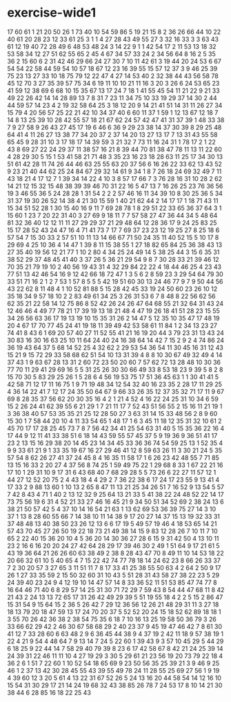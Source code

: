 # exercise-wide1
17
60
61
1
21
20
50
26
1
73
40
10
54
59
86
5
19
21
15
8
2
36
26
66
44
10
22
40
61
20
28
23
12
33
61
25
3
1
1
4
27
28
43
49
55
27
3
32
16
33
3
3
63
43
61
12
19
40
72
28
49
6
48
53
48
24
3
14
22
9
1
1
42
54
17
2
11
53
13
18
32
53
58
34
12
27
51
62
55
65
2
45
4
67
34
57
33
24
2
34
56
64
8
16
2
5
35
36
2
15
60
6
2
31
42
46
29
66
24
27
30
7
10
11
42
61
3
19
44
20
24
53
6
67
54
54
22
58
44
59
54
10
57
18
67
12
23
16
39
55
15
57
12
37
3
9
46
25
39
75
23
13
27
33
10
18
75
79
12
22
47
4
27
14
53
40
2
32
38
44
43
56
58
78
45
12
70
3
27
35
39
57
75
34
6
19
11
10
10
21
11
16
3
20
3
26
6
24
53
65
23
41
59
12
38
69
6
68
10
15
35
67
13
17
24
7
18
1
41
55
45
54
11
21
22
9
21
33
49
22
26
42
14
14
28
89
13
7
8
31
7
23
11
34
75
10
33
19
29
37
14
30
2
44
44
59
57
14
23
4
2
19
32
58
64
25
3
18
12
20
9
14
21
41
51
14
31
11
26
27
34
15
79
4
20
56
57
25
22
21
42
10
34
37
40
6
60
11
37
1
59
1
12
13
67
12
18
7
14
8
13
25
39
10
28
42
55
57
18
21
67
62
24
57
42
47
41
31
37
39
1
48
33
38
7
9
27
58
9
26
43
27
45
17
19
6
46
6
36
9
29
23
38
14
37
30
39
8
29
25
48
64
41
4
11
26
27
13
38
77
34
20
37
2
37
14
20
13
27
13
17
7
13
31
43
55
58
65
45
9
28
31
10
3
17
18
17
14
39
59
3
21
32
7
73
11
16
24
31
1
78
17
2
1
22
43
8
69
27
22
24
29
37
11
38
57
16
21
8
39
44
70
81
38
47
78
11
13
11
22
60
4
28
29
30
5
15
1
53
41
58
21
71
48
3
35
23
16
23
18
28
63
11
25
17
34
30
13
51
61
42
28
11
74
26
44
46
63
25
55
63
20
37
56
6
16
26
22
33
62
13
43
52
9
23
21
40
44
62
25
24
84
67
29
32
14
61
9
34
1
8
7
26
18
24
69
32
49
7
11
43
18
21
4
17
12
7
1
39
34
14
22
4
10
3
8
57
17
66
7
3
76
28
16
31
10
28
2
62
14
21
12
15
32
15
48
38
39
39
46
70
31
22
16
5
47
13
7
16
26
25
23
76
36
56
19
3
46
55
36
5
24
28
28
1
31
54
2
2
2
57
46
16
11
34
39
10
8
30
25
36
5
34
31
37
19
30
26
52
14
38
4
21
30
15
59
1
40
21
62
44
2
14
17
17
1
18
71
43
11
15
34
51
52
28
1
30
15
40
16
9
11
7
69
28
78
1
8
29
51
22
33
65
36
37
64
3
1
15
60
1
23
7
20
22
31
40
3
27
69
9
18
11
7
7
57
58
27
47
36
44
34
5
48
64
81
32
36
40
12
12
11
11
27
29
29
37
21
29
48
64
12
28
36
17
9
24
25
83
25
15
17
28
52
43
24
47
16
4
71
41
73
7
17
7
69
37
23
23
12
19
25
27
8
25
18
6
57
54
7
15
30
33
2
57
51
10
11
13
14
66
67
71
50
24
35
11
40
52
15
5
10
17
8
29
69
4
25
10
36
4
14
47
1
39
8
11
15
38
55
1
27
18
82
65
84
25
36
38
43
13
27
35
40
19
56
12
21
77
1
10
2
80
4
34
25
24
49
14
5
38
25
44
3
15
6
35
31
38
52
29
37
48
45
41
40
3
37
26
5
36
21
29
54
9
8
7
30
28
33
21
39
46
12
70
35
21
79
19
10
2
40
56
19
43
31
4
32
29
84
22
22
4
18
44
46
25
4
23
43
77
51
13
42
46
54
16
9
12
42
66
18
72
47
1
3
5
6
2
8
59
23
3
29
54
64
79
30
33
51
71
16
2
1
2
7
53
1
57
8
5
5
5
42
19
51
60
30
13
24
46
77
9
7
9
50
44
56
43
22
62
8
11
48
4
1
10
52
81
88
5
15
28
42
45
33
19
24
50
60
23
26
10
12
35
18
34
9
57
18
10
2
2
83
49
61
34
25
3
26
31
53
6
7
8
48
8
22
56
62
56
62
35
21
22
58
14
12
75
86
8
52
42
26
24
26
47
64
68
55
21
32
64
31
43
24
12
46
46
4
49
77
78
21
17
39
19
13
18
21
48
4
47
19
26
18
41
51
28
23
15
55
34
26
56
63
36
17
19
13
19
10
15
35
31
26
2
14
47
5
12
35
10
35
47
17
48
19
20
4
67
17
70
77
45
24
41
19
18
11
39
49
42
53
58
61
11
84
1
2
34
13
23
27
74
41
8
43
6
1
69
20
57
40
27
11
52
55
41
21
16
19
20
44
3
79
23
31
13
43
24
30
83
16
30
16
63
25
10
11
64
24
40
24
16
38
64
14
42
7
15
2
9
2
4
74
86
24
36
19
43
64
37
5
68
14
52
25
4
32
62
2
29
53
54
36
54
11
30
45
16
31
12
43
15
21
9
15
72
29
33
58
68
62
51
54
10
13
31
39
4
8
8
10
30
67
49
32
49
4
14
37
43
1
9
63
67
28
13
31
2
60
72
23
50
20
60
7
57
62
72
13
28
48
10
30
36
77
70
11
29
41
29
69
16
5
5
31
25
26
30
30
66
49
33
8
53
18
23
9
39
5
8
2
8
15
70
30
5
83
29
25
26
1
5
28
6
4
56
19
53
75
17
51
36
45
63
1
1
30
41
41
5
42
58
71
12
17
11
16
75
1
9
71
19
48
34
12
54
32
40
16
23
35
2
28
17
11
29
25
4
36
14
22
41
7
12
17
24
35
50
64
67
9
66
33
26
35
12
37
35
32
71
17
11
9
67
69
8
28
35
37
56
62
20
30
35
16
4
2
1
21
4
52
4
16
22
24
25
31
10
34
6
59
15
2
26
24
41
62
39
55
6
21
29
1
7
21
11
17
7
52
43
51
56
55
2
15
16
11
21
19
1
3
36
38
40
57
53
35
35
21
25
12
28
50
27
3
63
31
14
15
33
48
56
2
8
9
60
15
30
1
7
58
44
20
10
4
11
33
54
65
1
48
17
1
6
3
45
11
18
12
35
31
32
10
61
2
45
70
17
17
28
25
45
73
7
8
7
56
42
34
41
25
54
63
31
40
5
15
35
36
22
16
4
17
44
9
12
11
41
33
38
51
6
18
14
43
59
55
57
45
37
5
9
19
36
9
36
51
41
17
23
2
13
15
16
29
38
20
14
45
23
14
34
45
33
36
36
74
54
59
25
13
1
52
35
4
9
9
33
61
21
9
1
33
35
19
67
16
27
29
46
41
12
8
59
63
26
11
3
30
21
24
5
35
57
54
8
62
26
27
41
37
24
45
8
4
16
35
11
58
17
1
6
26
23
42
48
55
7
71
85
13
15
16
33
2
20
27
4
37
56
8
74
25
1
59
49
75
22
1
29
68
8
33
1
67
22
21
16
17
10
1
29
31
10
9
17
31
6
43
68
40
7
68
29
28
5
5
73
26
6
22
27
11
57
12
1
44
27
12
52
20
75
2
4
43
18
4
4
29
2
7
36
22
38
6
17
24
17
23
55
9
13
41
4
17
33
2
9
88
13
60
1
10
13
2
65
8
47
11
13
21
25
34
26
51
7
16
52
9
13
54
5
57
7
42
8
43
4
71
1
40
2
13
12
32
9
25
64
13
21
33
5
41
38
22
24
48
52
22
14
17
73
75
56
19
6
31
4
52
21
33
27
46
16
45
21
9
34
50
51
34
52
69
2
38
24
13
6
38
21
50
57
42
5
4
37
10
14
16
54
21
63
1
13
62
69
53
36
39
75
27
14
3
10
37
1
13
8
28
60
55
66
7
14
38
10
11
14
38
9
17
20
27
14
37
15
13
19
32
33
31
37
48
48
13
40
38
50
23
26
12
13
6
6
17
19
5
49
57
19
46
4
18
53
65
14
21
57
43
70
45
27
26
50
19
22
18
73
21
49
38
14
15
9
83
12
28
26
7
10
11
7
10
65
2
22
40
15
36
20
10
4
5
36
20
14
30
36
27
28
6
15
9
31
42
50
4
13
10
11
23
2
16
6
16
20
20
24
27
42
64
28
29
17
39
46
30
2
49
1
51
64
9
17
21
61
5
43
19
36
64
21
26
26
60
63
38
49
2
38
8
28
43
47
70
8
49
11
10
14
53
18
22
20
66
32
61
10
5
40
65
4
7
15
22
42
74
77
78
18
14
24
62
23
8
66
26
33
37
7
2
30
20
57
3
27
65
3
11
51
11
7
8
17
33
41
25
38
55
50
63
4
2
64
2
50
9
17
26
1
27
33
35
59
2
15
50
32
60
31
10
43
5
51
28
31
43
58
27
38
22
23
5
29
24
39
40
23
24
9
4
12
19
10
14
47
57
14
8
33
36
52
11
51
53
85
47
74
77
8
16
64
46
71
40
6
8
29
57
14
25
31
30
71
72
29
7
59
43
8
54
44
47
68
11
8
42
21
43
2
24
13
13
72
65
17
31
26
42
49
29
39
5
51
19
55
18
4
2
2
5
15
2
86
47
15
31
54
9
15
64
15
2
36
5
26
42
7
29
12
36
56
12
26
21
48
29
31
11
3
27
18
18
13
79
20
18
47
59
13
17
24
70
20
37
5
52
52
20
24
15
18
52
62
89
18
18
1
3
55
70
26
42
36
38
2
38
54
75
35
6
18
7
10
16
13
25
19
58
50
36
79
3
26
33
66
62
29
42
2
46
30
67
58
68
29
2
40
23
37
9
45
19
47
46
42
7
8
61
30
41
12
7
33
28
60
6
63
48
2
9
6
36
45
44
38
9
4
37
19
2
42
11
18
9
57
38
19
1
22
4
21
9
54
4
48
64
7
9
13
14
7
24
5
22
60
1
39
43
9
3
57
10
45
29
5
44
29
6
18
25
9
22
44
14
7
58
29
40
79
39
8
23
6
17
42
58
67
8
42
21
24
25
39
14
24
39
31
22
46
11
11
10
4
27
19
29
3
30
5
29
61
21
23
56
19
20
73
79
22
18
4
36
2
6
1
51
7
22
60
1
10
52
54
18
65
69
9
23
50
56
35
25
39
21
3
9
46
9
25
46
1
2
37
13
42
30
28
45
55
43
39
55
49
78
24
11
28
55
25
69
27
56
1
9
19
4
39
60
12
3
20
5
61
4
13
22
31
67
52
26
5
24
13
16
20
44
58
54
14
12
16
10
15
54
31
30
29
17
21
14
24
19
68
32
43
38
85
26
78
7
24
53
17
8
10
14
21
30
38
44
6
28
85
16
18
22
25
43
